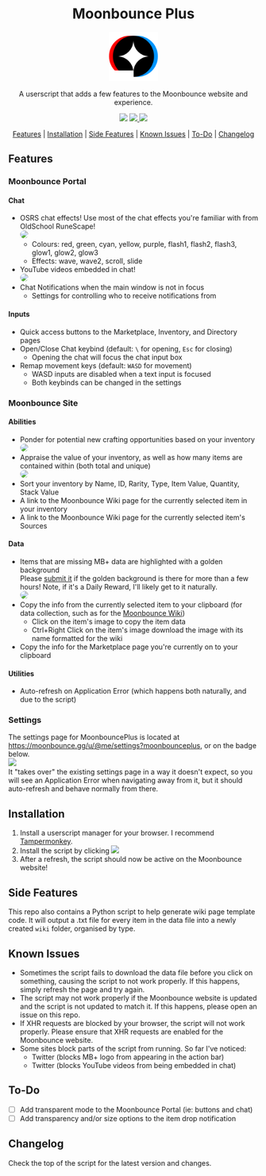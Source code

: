 <div align="center">
  <h1>Moonbounce Plus</h1>
  <img src="https://github.com/Jordy3D/MoonbouncePlus/blob/main/assets/MoonbouncePlus.png" height=100>
  <p>A userscript that adds a few features to the Moonbounce website and experience.</p>

  <img src="https://img.shields.io/badge/MB+-v0.25.3-blue.svg">
  <a href="https://github.com/Jordy3D/MoonbouncePlus/raw/main/scripts/MoonbouncePlus.user.js">
    <img src="https://img.shields.io/badge/Install-g.svg">
  </a>
  <a href="https://moonbounce.gg/u/@me/settings?moonbounceplus">
    <img src="https://img.shields.io/badge/Settings-orange.svg">
  </a>

<a href="#features">Features</a> | <a href="#installation">Installation</a> | <a href="#side-features">Side Features</a> | <a href="#known-issues">Known Issues</a> | <a href="#to-do">To-Do</a> | <a href="#changelog">Changelog</a>

</div>

## Features

### Moonbounce Portal

#### Chat

-   OSRS chat effects! Use most of the chat effects you're familiar with from OldSchool RuneScape!  
    <img src="https://github.com/Jordy3D/MoonbouncePlus/assets/19144524/33e1a56b-4c4f-462e-a7fd-794786b892f3" width=300 style="border-radius: 15px">
    -    Colours: red, green, cyan, yellow, purple, flash1, flash2, flash3, glow1, glow2, glow3
    -    Effects: wave, wave2, scroll, slide
-   YouTube videos embedded in chat!  
    <img src="https://github.com/user-attachments/assets/fbece47a-ee5d-40bb-9aa9-5956456d0136" width=300 style="border-radius: 15px">
-   Chat Notifications when the main window is not in focus
    -   Settings for controlling who to receive notifications from

#### Inputs

-   Quick access buttons to the Marketplace, Inventory, and Directory pages
-   Open/Close Chat keybind (default: `\` for opening, `Esc` for closing)
    -   Opening the chat will focus the chat input box
-   Remap movement keys (default: `WASD` for movement)
    -   WASD inputs are disabled when a text input is focused
    -   Both keybinds can be changed in the settings

### Moonbounce Site

#### Abilities
-   Ponder for potential new crafting opportunities based on your inventory  
    <img src="https://github.com/Jordy3D/MoonbouncePlus/assets/19144524/3a386947-a633-405b-9ed4-5e3432abe4c2" width=300 style="border-radius: 15px">
-   Appraise the value of your inventory, as well as how many items are contained within (both total and unique)  
    <img src="https://github.com/Jordy3D/MoonbouncePlus/assets/19144524/1efd6494-434b-4bbd-90bc-7b6aad0e6916" width=300 style="border-radius: 15px">
-   Sort your inventory by Name, ID, Rarity, Type, Item Value, Quantity, Stack Value
-   A link to the Moonbounce Wiki page for the currently selected item in your inventory
-   A link to the Moonbounce Wiki page for the currently selected item's Sources

#### Data

-   Items that are missing MB+ data are highlighted with a golden background  
    Please [submit it](https://github.com/Jordy3D/MoonbouncePlus/issues/new?assignees=&labels=&projects=&template=data-template.md&title=New+Data%3A+%5BITEM+NAME%5D) if the golden background is there for more than a few hours! Note, if it's a Daily Reward, I'll likely get to it naturally.  
    <img src="https://github.com/user-attachments/assets/1585aee7-09f6-4377-8592-5ecef0f86c77" width=200 style="border-radius: 15px">
-   Copy the info from the currently selected item to your clipboard (for data collection, such as for the [Moonbounce Wiki](https://moonbounce.wiki))
    -   Click on the item's image to copy the item data
    -   Ctrl+Right Click on the item's image download the image with its name formatted for the wiki
-   Copy the info for the Marketplace page you're currently on to your clipboard

#### Utilities
-   Auto-refresh on Application Error (which happens both naturally, and due to the script)

### Settings

The settings page for MoonbouncePlus is located at https://moonbounce.gg/u/@me/settings?moonbounceplus, or on the badge below.  
<a href="https://moonbounce.gg/u/@me/settings?moonbounceplus">
<img src="https://img.shields.io/badge/Settings-orange.svg">
</a>  
It "takes over" the existing settings page in a way it doesn't expect, so you will see an Application Error when navigating away from it, but it should auto-refresh and behave normally from there.

## Installation

1. Install a userscript manager for your browser. I recommend [Tampermonkey](https://www.tampermonkey.net/).
2. Install the script by clicking <a href="https://github.com/Jordy3D/MoonbouncePlus/raw/main/scripts/MoonbouncePlus.user.js"><img src="https://img.shields.io/badge/Install-g.svg"></a>
3. After a refresh, the script should now be active on the Moonbounce website!

## Side Features

This repo also contains a Python script to help generate wiki page template code. It will output a .txt file for every item in the data file into a newly created `wiki` folder, organised by type.

## Known Issues

-   Sometimes the script fails to download the data file before you click on something, causing the script to not work properly. If this happens, simply refresh the page and try again.
-   The script may not work properly if the Moonbounce website is updated and the script is not updated to match it. If this happens, please open an issue on this repo.
-   If XHR requests are blocked by your browser, the script will not work properly. Please ensure that XHR requests are enabled for the Moonbounce website.
-   Some sites block parts of the script from running. So far I've noticed:  
    -   Twitter (blocks MB+ logo from appearing in the action bar)
    -   Twitter (blocks YouTube videos from being embedded in chat)
## To-Do

-   [ ] Add transparent mode to the Moonbounce Portal (ie: buttons and chat)
-   [ ] Add transparency and/or size options to the item drop notification

## Changelog

Check the top of the script for the latest version and changes.
